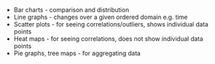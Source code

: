 - Bar charts - comparison and distribution
- Line graphs - changes over a given ordered domain e.g. time
- Scatter plots - for seeing correlations/outliers, shows individual data points
- Heat maps - for seeing correlations, does not show individual data points
- Pie graphs, tree maps - for aggregating data